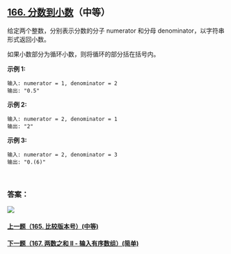 ## [166. 分数到小数](https://leetcode-cn.com/problems/fraction-to-recurring-decimal/)（中等）

给定两个整数，分别表示分数的分子 numerator 和分母 denominator，以字符串形式返回小数。

如果小数部分为循环小数，则将循环的部分括在括号内。

**示例 1:**

```
输入: numerator = 1, denominator = 2
输出: "0.5"
```

**示例 2:**

```
输入: numerator = 2, denominator = 1
输出: "2"
```

**示例 3:**

```
输入: numerator = 2, denominator = 3
输出: "0.(6)"
```

<br/>

### 答案：





![](https://img-blog.csdnimg.cn/20200807155236311.png)

#### [上一题（165. 比较版本号）(中等)](https://github.com/sdwwld/leetCode/blob/master/src/main/java/com/wld/java/leetcode/leetCode0165.md)

#### [下一题（167. 两数之和 II - 输入有序数组）(简单)](https://github.com/sdwwld/leetCode/blob/master/src/main/java/com/wld/java/leetcode/leetCode0167.md)